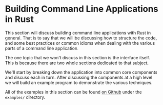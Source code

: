 # Building Command Line Applications in Rust

This section will discuss building command line applications with Rust in general. That is to say
that we will be discussing how to structure the code, and some best practices or common idioms when
dealing with the various parts of a command line application.

The one topic that we won't discuss in this section is the interface itself. This is because there
are two whole sections dedicated to that subject.

We'll start by breaking down the application into common core components and discuss each in turn.
After discussing the components at a high level we will build an example program to demonstrate the
various techniques.

All of the examples in this section can be found [on Github] under the `examples/` directory.

[on Github]: https://github.com/kbknapp/clap-book
